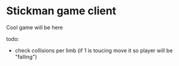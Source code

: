 # Stickman game client
Cool game will be here

todo:
- check collisions per limb (if 1 is toucing move it so player will be "falling")

